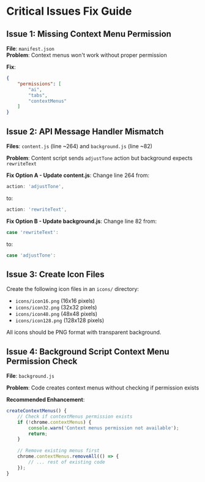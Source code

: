 # Critical Issues Fix Guide

## Issue 1: Missing Context Menu Permission

**File**: `manifest.json`  
**Problem**: Context menus won't work without proper permission

**Fix**:
```json
{
    "permissions": [
        "ai",
        "tabs",
        "contextMenus"
    ]
}
```

## Issue 2: API Message Handler Mismatch

**Files**: `content.js` (line ~264) and `background.js` (line ~82)

**Problem**: Content script sends `adjustTone` action but background expects `rewriteText`

**Fix Option A - Update content.js**:
Change line 264 from:
```javascript
action: 'adjustTone',
```
to:
```javascript
action: 'rewriteText',
```

**Fix Option B - Update background.js**:
Change line 82 from:
```javascript
case 'rewriteText':
```
to:
```javascript
case 'adjustTone':
```

## Issue 3: Create Icon Files

Create the following icon files in an `icons/` directory:
- `icons/icon16.png` (16x16 pixels)
- `icons/icon32.png` (32x32 pixels) 
- `icons/icon48.png` (48x48 pixels)
- `icons/icon128.png` (128x128 pixels)

All icons should be PNG format with transparent background.

## Issue 4: Background Script Context Menu Permission Check

**File**: `background.js`

**Problem**: Code creates context menus without checking if permission exists

**Recommended Enhancement**:
```javascript
createContextMenus() {
    // Check if contextMenus permission exists
    if (!chrome.contextMenus) {
        console.warn('Context menus permission not available');
        return;
    }
    
    // Remove existing menus first
    chrome.contextMenus.removeAll(() => {
        // ... rest of existing code
    });
}
```